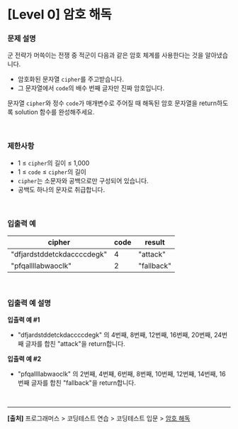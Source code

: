 # [Level 0] 암호 해독

### 문제 설명
군 전략가 머쓱이는 전쟁 중 적군이 다음과 같은 암호 체계를 사용한다는 것을 알아냈습니다.

* 암호화된 문자열 `cipher`를 주고받습니다.
* 그 문자열에서 `code`의 배수 번째 글자만 진짜 암호입니다.

문자열 `cipher`와 정수 `code`가 매개변수로 주어질 때 해독된 암호 문자열을 return하도록 solution 함수를 완성해주세요.

<br>

### 제한사항
* 1 ≤ `cipher`의 길이 ≤ 1,000
* 1 ≤ `code` ≤ `cipher`의 길이
* `cipher`는 소문자와 공백으로만 구성되어 있습니다.
* 공백도 하나의 문자로 취급합니다.

<br>

### 입출력 예
|cipher|code|result|
|---|---|---|
|"dfjardstddetckdaccccdegk"|4|"attack"|
|"pfqallllabwaoclk"|2|"fallback"|

<br>

### 입출력 예 설명
**입출력 예 #1**
* "dfjardstddetckdaccccdegk" 의 4번째, 8번째, 12번째, 16번째, 20번째, 24번째 글자를 합친 "attack"을 return합니다.

**입출력 예 #2**
* "pfqallllabwaoclk" 의 2번째, 4번째, 6번째, 8번째, 10번째, 12번째, 14번째, 16번째 글자를 합친 "fallback"을 return합니다.

<br>

---
**[출처]** 프로그래머스 > 코딩테스트 연습 > 코딩테스트 입문 > [암호 해독](https://school.programmers.co.kr/learn/courses/30/lessons/120892)